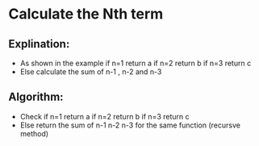 # Calculate the Nth term

 ## Explination:
  - As shown in the example if n=1 return a if n=2 return b if n=3 return c
  - Else calculate the sum of n-1 , n-2 and n-3
  
 ## Algorithm:
  - Check if n=1 return a if n=2 return b if n=3 return c
  - Else return the sum of n-1 n-2 n-3 for the same function (recursve method)
